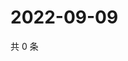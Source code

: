 # 2022-09-09

共 0 条

<!-- BEGIN WEIBO -->
<!-- 最后更新时间 Fri Sep 09 2022 12:09:12 GMT+0800 (China Standard Time) -->

<!-- END WEIBO -->
